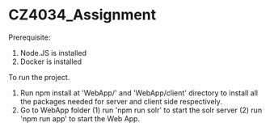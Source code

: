 # CZ4034_Assignment

Prerequisite: 
1. Node.JS is installed
2. Docker is installed

To run the project. 
1. Run npm install at 'WebApp/' and 'WebApp/client' directory to install all the packages needed for server and client side respectively.
2. Go to WebApp folder 
    (1) run 'npm run solr' to start the solr server
    (2) run 'npm run app' to start the Web App. 
